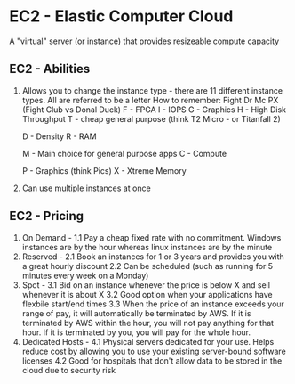 # EC2 - Elastic Computer Cloud

A "virtual" server (or instance) that provides resizeable compute capacity

## EC2 - Abilities

1. Allows you to change the instance type - there are 11 different instance types. All are referred to be a letter
   How to remember: Fight Dr Mc PX (Fight Club vs Donal Duck)
   F - FPGA
   I - IOPS
   G - Graphics
   H - High Disk Throughput
   T - cheap general purpose (think T2 Micro - or Titanfall 2)

   D - Density
   R - RAM

   M - Main choice for general purpose apps
   C - Compute

   P - Graphics (think Pics)
   X - Xtreme Memory

2. Can use multiple instances at once

## EC2 - Pricing

1. On Demand -
   1.1 Pay a cheap fixed rate with no commitment. Windows instances are by the hour whereas linux instances are by the minute
2. Reserved -
   2.1 Book an instances for 1 or 3 years and provides you with a great hourly discount
   2.2 Can be scheduled (such as running for 5 minutes every week on a Monday)
3. Spot -
   3.1 Bid on an instance whenever the price is below X and sell whenever it is about X
   3.2 Good option when your applications have flexbile start/end times
   3.3 When the price of an instance exceeds your range of pay, it will automatically be terminated by AWS. If it is terminated by AWS within the hour, you will not pay anything for that hour. If it is terminated by you, you will pay for the whole hour.
4. Dedicated Hosts -
   4.1 Physical servers dedicated for your use. Helps reduce cost by allowing you to use your existing server-bound software licenses
   4.2 Good for hospitals that don't allow data to be stored in the cloud due to security risk
